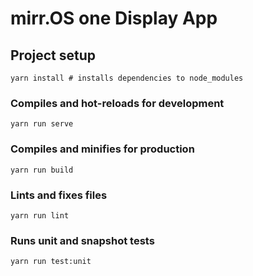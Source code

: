 # mirr.OS one Display App

## Project setup

```
yarn install # installs dependencies to node_modules
```

### Compiles and hot-reloads for development

```
yarn run serve
```

### Compiles and minifies for production

```
yarn run build
```

### Lints and fixes files

```
yarn run lint
```

### Runs unit and snapshot tests

```
yarn run test:unit
```
